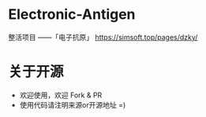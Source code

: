 # Electronic-Antigen
整活项目 ——「电子抗原」
https://simsoft.top/pages/dzky/

# 关于开源
- 欢迎使用，欢迎 Fork & PR
- 使用代码请注明来源or开源地址 =)
